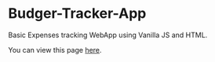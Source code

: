 # Budger-Tracker-App
Basic Expenses tracking WebApp using Vanilla JS and HTML.

You can view this page [here](https://vedantrokde.github.io/Budget-Tracker-App/index).
